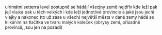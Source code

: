 ulrimátní setterra level
postupně se hádájí všecjny země
nejdřív kde leží
pak její vlajka
pak u těch velkých i kde leží jednotlivé provincie 
a jaké jsou jechi vlajky
a nakonec (to už zase u všech) největší města v dané zemy
hádá se klikáním na tlačítka ve tvaru malých koleček (obrysy zemí, příúadně provincií, jsou jen na pozadí)
